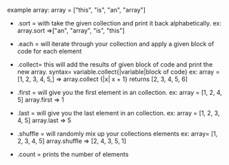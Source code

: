 example array: array = ["this", "is", "an", "array"]

* .sort = with take the given collection and print it back alphabetically.
ex: array.sort
=>["an", "array", "is", "this"]

* .each = will iterate through your collection and apply a given block of code for each element

* .collect= this will add the results of given block of code and print the new array.
syntax= variable.collect{|variable|block of code}
ex: array = [1, 2, 3, 4, 5,]
=> array.collect {|x| x + 1}
returns [2, 3, 4, 5, 6]

* .first = will give you the first element in an collection.
ex: array = [1, 2, 4, 5]
array.first
=> 1

* .last = will give you the last element in an collection.
ex: array = [1, 2, 3, 4, 5]
array.last
=> 5

* .shuffle = will randomly mix up your collections elements
ex: array= [1, 2, 3, 4, 5]
array.shuffle
=> [2, 4, 3, 5, 1]

* .count = prints the number of elements

